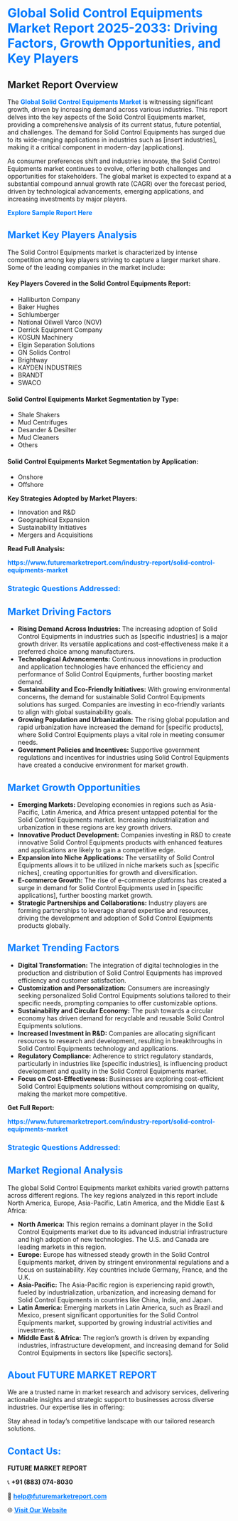<h1 style="color: #007BFF;">Global Solid Control Equipments Market Report 2025-2033: Driving Factors, Growth Opportunities, and Key Players</h1>

<section id="overview">
<h2>Market Report Overview</h2>
<p>The <a href="https://www.futuremarketreport.com/industry-report/solid-control-equipments-market" style="color: #007BFF; text-decoration: none;"><strong>Global Solid Control Equipments Market</strong></a> is witnessing significant growth, driven by increasing demand across various industries. This report delves into the key aspects of the Solid Control Equipments market, providing a comprehensive analysis of its current status, future potential, and challenges. The demand for Solid Control Equipments has surged due to its wide-ranging applications in industries such as [insert industries], making it a critical component in modern-day [applications].</p>
<p>As consumer preferences shift and industries innovate, the Solid Control Equipments market continues to evolve, offering both challenges and opportunities for stakeholders. The global market is expected to expand at a substantial compound annual growth rate (CAGR) over the forecast period, driven by technological advancements, emerging applications, and increasing investments by major players.</p>
</section>

<section id="overview">
<p><a href="https://www.futuremarketreport.com/request-sample/reportId=87928" style="color: #007BFF; text-decoration: none;"><strong>Explore Sample Report Here</strong></a></p>
</section>

<section id="key-players">
<h2 style="color: #007BFF;">Market Key Players Analysis</h2>
<p>The Solid Control Equipments market is characterized by intense competition among key players striving to capture a larger market share. Some of the leading companies in the market include:</p>
<h4>Key Players Covered in the Solid Control Equipments Report:</h4>
<ul><li>Halliburton Company</li><li>Baker Hughes</li><li>Schlumberger</li><li>National Oilwell Varco (NOV)</li><li>Derrick Equipment Company</li><li>KOSUN Machinery</li><li>Elgin Separation Solutions</li><li>GN Solids Control</li><li>Brightway</li><li>KAYDEN INDUSTRIES</li><li>BRANDT</li><li>SWACO</li></ul>
<h4>Solid Control Equipments Market Segmentation by Type:</h4>
<ul><li>Shale Shakers</li><li>Mud Centrifuges</li><li>Desander &amp; Desilter</li><li>Mud Cleaners</li><li>Others</li></ul>

<h4>Solid Control Equipments Market Segmentation by Application:</h4>
<ul><li>Onshore</li><li>Offshore</li></ul>
<p><strong>Key Strategies Adopted by Market Players:</strong></p>
<ul>
<li>Innovation and R&D</li>
<li>Geographical Expansion</li>
<li>Sustainability Initiatives</li>
<li>Mergers and Acquisitions</li>
</ul>
</section>

<section>
<p><strong>Read Full Analysis: </strong></p><a href="https://www.futuremarketreport.com/industry-report/solid-control-equipments-market" style="color: #007BFF; text-decoration: none;"><strong>https://www.futuremarketreport.com/industry-report/solid-control-equipments-market</strong></a>
<h3 style="color: #007BFF;">Strategic Questions Addressed:</h3>
</section>

<section id="driving-factors">
<h2 style="color: #007BFF;">Market Driving Factors</h2>
<ul>
<li><strong>Rising Demand Across Industries:</strong> The increasing adoption of Solid Control Equipments in industries such as [specific industries] is a major growth driver. Its versatile applications and cost-effectiveness make it a preferred choice among manufacturers.</li>
<li><strong>Technological Advancements:</strong> Continuous innovations in production and application technologies have enhanced the efficiency and performance of Solid Control Equipments, further boosting market demand.</li>
<li><strong>Sustainability and Eco-Friendly Initiatives:</strong> With growing environmental concerns, the demand for sustainable Solid Control Equipments solutions has surged. Companies are investing in eco-friendly variants to align with global sustainability goals.</li>
<li><strong>Growing Population and Urbanization:</strong> The rising global population and rapid urbanization have increased the demand for [specific products], where Solid Control Equipments plays a vital role in meeting consumer needs.</li>
<li><strong>Government Policies and Incentives:</strong> Supportive government regulations and incentives for industries using Solid Control Equipments have created a conducive environment for market growth.</li>
</ul>
</section>

<section id="growth-opportunities">
<h2 style="color: #007BFF;">Market Growth Opportunities</h2>
<ul>
<li><strong>Emerging Markets:</strong> Developing economies in regions such as Asia-Pacific, Latin America, and Africa present untapped potential for the Solid Control Equipments market. Increasing industrialization and urbanization in these regions are key growth drivers.</li>
<li><strong>Innovative Product Development:</strong> Companies investing in R&D to create innovative Solid Control Equipments products with enhanced features and applications are likely to gain a competitive edge.</li>
<li><strong>Expansion into Niche Applications:</strong> The versatility of Solid Control Equipments allows it to be utilized in niche markets such as [specific niches], creating opportunities for growth and diversification.</li>
<li><strong>E-commerce Growth:</strong> The rise of e-commerce platforms has created a surge in demand for Solid Control Equipments used in [specific applications], further boosting market growth.</li>
<li><strong>Strategic Partnerships and Collaborations:</strong> Industry players are forming partnerships to leverage shared expertise and resources, driving the development and adoption of Solid Control Equipments products globally.</li>
</ul>
</section>

<section id="trending-factors">
<h2 style="color: #007BFF;">Market Trending Factors</h2>
<ul>
<li><strong>Digital Transformation:</strong> The integration of digital technologies in the production and distribution of Solid Control Equipments has improved efficiency and customer satisfaction.</li>
<li><strong>Customization and Personalization:</strong> Consumers are increasingly seeking personalized Solid Control Equipments solutions tailored to their specific needs, prompting companies to offer customizable options.</li>
<li><strong>Sustainability and Circular Economy:</strong> The push towards a circular economy has driven demand for recyclable and reusable Solid Control Equipments solutions.</li>
<li><strong>Increased Investment in R&D:</strong> Companies are allocating significant resources to research and development, resulting in breakthroughs in Solid Control Equipments technology and applications.</li>
<li><strong>Regulatory Compliance:</strong> Adherence to strict regulatory standards, particularly in industries like [specific industries], is influencing product development and quality in the Solid Control Equipments market.</li>
<li><strong>Focus on Cost-Effectiveness:</strong> Businesses are exploring cost-efficient Solid Control Equipments solutions without compromising on quality, making the market more competitive.</li>
</ul>
</section>

<section>
<p><strong>Get Full Report: </strong></p><a href="https://www.futuremarketreport.com/industry-report/solid-control-equipments-market" style="color: #007BFF; text-decoration: none;"><strong>https://www.futuremarketreport.com/industry-report/solid-control-equipments-market</strong></a>
<h3 style="color: #007BFF;">Strategic Questions Addressed:</h3>
</section>


<section id="regional-analysis">
<h2 style="color: #007BFF;">Market Regional Analysis</h2>
<p>The global Solid Control Equipments market exhibits varied growth patterns across different regions. The key regions analyzed in this report include North America, Europe, Asia-Pacific, Latin America, and the Middle East & Africa:</p>
<ul>
<li><strong>North America:</strong> This region remains a dominant player in the Solid Control Equipments market due to its advanced industrial infrastructure and high adoption of new technologies. The U.S. and Canada are leading markets in this region.</li>
<li><strong>Europe:</strong> Europe has witnessed steady growth in the Solid Control Equipments market, driven by stringent environmental regulations and a focus on sustainability. Key countries include Germany, France, and the U.K.</li>
<li><strong>Asia-Pacific:</strong> The Asia-Pacific region is experiencing rapid growth, fueled by industrialization, urbanization, and increasing demand for Solid Control Equipments in countries like China, India, and Japan.</li>
<li><strong>Latin America:</strong> Emerging markets in Latin America, such as Brazil and Mexico, present significant opportunities for the Solid Control Equipments market, supported by growing industrial activities and investments.</li>
<li><strong>Middle East & Africa:</strong> The region’s growth is driven by expanding industries, infrastructure development, and increasing demand for Solid Control Equipments in sectors like [specific sectors].</li>
</ul>
</section>

<footer>
<h2 style="color: #007BFF;">About FUTURE MARKET REPORT</h2>
<p>We are a trusted name in market research and advisory services, delivering actionable insights and strategic support to businesses across diverse industries. Our expertise lies in offering:</p>

<p>Stay ahead in today’s competitive landscape with our tailored research solutions.</p>

<h2 style="color: #007BFF;">Contact Us:</h2>
<p><strong>FUTURE MARKET REPORT</strong></p>
<p>📞 <strong>+91 (883) 074-8030</strong></p>
<p>📧 <strong><a href="mailto:help@futuremarketreport.com" style="color: #007BFF;">help@futuremarketreport.com</a></strong></p>
<p>🌐 <strong><a href="https://www.futuremarketreport.com/" style="color: #007BFF;">Visit Our Website</a></strong></p>
</footer>